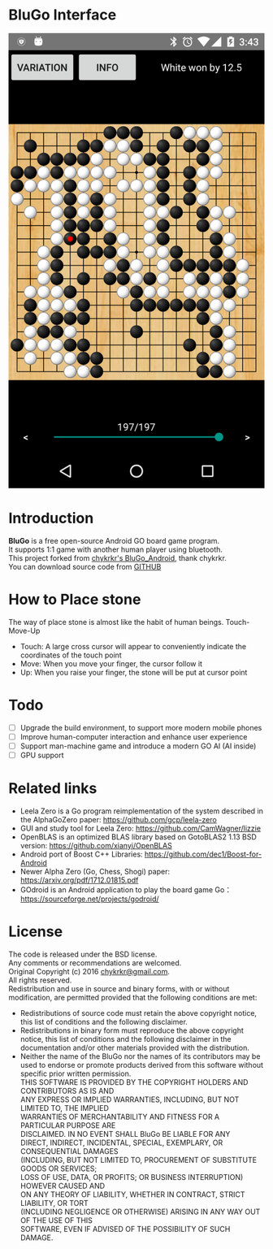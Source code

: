  # BluGo Interface
![screenshot](/app/misc/device_en_2.png)

 # Introduction
**BluGo** is a free open-source Android GO board game program.  
   It supports 1:1 game with another human player using bluetooth.   
   This project forked from [chykrkr's BluGo_Android](https://github.com/chykrkr/BluGo_Android),  thank chykrkr.   
   You can download source code from  [GITHUB](https://github.com/John-Yu/BluGo_Android) 
 
 # How to Place stone
 The way of place stone is almost like the habit of human beings. Touch-Move-Up
 - Touch: A large cross cursor will appear to conveniently indicate the coordinates of the touch point
 - Move: When you move your finger, the cursor follow it
 - Up: When you raise your finger, the stone will be put at cursor point
 
 # Todo

- [ ] Upgrade the build environment, to support more modern mobile phones
- [ ] Improve human-computer interaction and enhance user experience
- [ ] Support man-machine game and introduce a modern GO AI (AI inside)
- [ ] GPU support

# Related links

* Leela Zero is a Go program reimplementation of the system described
in the AlphaGoZero paper:
https://github.com/gcp/leela-zero
* GUI and study tool for Leela Zero:
https://github.com/CamWagner/lizzie
* OpenBLAS is an optimized BLAS library based on GotoBLAS2 1.13 BSD version:
https://github.com/xianyi/OpenBLAS
* Android port of Boost C++ Libraries:
https://github.com/dec1/Boost-for-Android
* Newer Alpha Zero (Go, Chess, Shogi) paper:
https://arxiv.org/pdf/1712.01815.pdf
* GOdroid is an Android application to play the board game Go：
https://sourceforge.net/projects/godroid/
                  
 # License
 The code is released under the BSD license.    
 Any comments or recommendations are welcomed.    
 Original Copyright (c) 2016 chykrkr@gmail.com.        
 All rights reserved.             
 Redistribution and use in source and binary forms, with or without  modification, are permitted provided that the following conditions are met:
- Redistributions of source code must retain the above copyright notice, this list of conditions and the following disclaimer.          	
- Redistributions in binary form must reproduce the above copyright notice, this list of conditions and the following disclaimer in the documentation and/or other materials provided with the distribution.          	
- Neither the name of the BluGo nor the names of its contributors may be used to endorse or promote products derived from this software without specific prior written permission.              
         	THIS SOFTWARE IS PROVIDED BY THE COPYRIGHT HOLDERS AND CONTRIBUTORS AS IS AND         
         	ANY EXPRESS OR IMPLIED WARRANTIES, INCLUDING, BUT NOT LIMITED TO, THE IMPLIED         
         	WARRANTIES OF MERCHANTABILITY AND FITNESS FOR A PARTICULAR PURPOSE ARE         
         	DISCLAIMED. IN NO EVENT SHALL BluGo BE LIABLE FOR ANY         
         	DIRECT, INDIRECT, INCIDENTAL, SPECIAL, EXEMPLARY, OR CONSEQUENTIAL DAMAGES         
         	(INCLUDING, BUT NOT LIMITED TO, PROCUREMENT OF SUBSTITUTE GOODS OR SERVICES;         
         	LOSS OF USE, DATA, OR PROFITS; OR BUSINESS INTERRUPTION) HOWEVER CAUSED AND         
         	ON ANY THEORY OF LIABILITY, WHETHER IN CONTRACT, STRICT LIABILITY, OR TORT         
         	(INCLUDING NEGLIGENCE OR OTHERWISE) ARISING IN ANY WAY OUT OF THE USE OF THIS         
         	SOFTWARE, EVEN IF ADVISED OF THE POSSIBILITY OF SUCH DAMAGE.     
